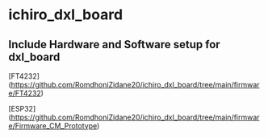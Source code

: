 # ichiro_dxl_board

## Include Hardware and Software setup for dxl_board

[FT4232] (https://github.com/RomdhoniZidane20/ichiro_dxl_board/tree/main/firmware/FT4232)

[ESP32] (https://github.com/RomdhoniZidane20/ichiro_dxl_board/tree/main/firmware/Firmware_CM_Prototype)

